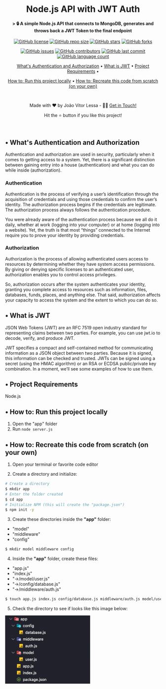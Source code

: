 <h1 align='center'>Node.js API with JWT Auth</h1>
<h4 align='center'>> 🔒 A simple Node.js API that connects to MongoDB, generates and throws back a JWT Token to the final endpoint</h4>

<div align="center">

[![GitHub license](https://img.shields.io/github/license/joaolessab/brandnew-node.js-api-jwt-auth)](https://img.shields.io/github/license/joaolessab/brandnew-node.js-api-jwt-auth)
[![GitHub repo size](https://img.shields.io/github/repo-size/joaolessab/brandnew-node.js-api-jwt-auth)](https://img.shields.io/github/repo-size/joaolessab/brandnew-node.js-api-jwt-auth)
[![GitHub stars](https://img.shields.io/github/stars/joaolessab/brandnew-node.js-api-jwt-auth)](https://img.shields.io/github/stars/joaolessab/brandnew-node.js-api-jwt-auth)
[![GitHub forks](https://img.shields.io/github/forks/joaolessab/brandnew-node.js-api-jwt-auth)](https://img.shields.io/github/forks/joaolessab/brandnew-node.js-api-jwt-auth)
  
[![GitHub issues](https://img.shields.io/github/issues/joaolessab/brandnew-node.js-api-jwt-auth)](https://img.shields.io/github/issues/joaolessab/brandnew-node.js-api-jwt-auth)
[![GitHub contributors](https://img.shields.io/github/contributors/joaolessab/brandnew-node.js-api-jwt-auth)](https://img.shields.io/github/contributors/joaolessab/brandnew-node.js-api-jwt-auth)
[![GitHub last commit](https://img.shields.io/github/last-commit/joaolessab/brandnew-node.js-api-jwt-auth)](https://img.shields.io/github/last-commit/joaolessab/brandnew-node.js-api-jwt-auth)
[![GitHub language count ](https://img.shields.io/github/languages/count/joaolessab/brandnew-node.js-api-jwt-auth)](https://img.shields.io/github/languages/count/joaolessab/brandnew-node.js-api-jwt-auth)
<p>

  <a href="#-whats-authentication-and-authorization">What's Authentication and Authorization</a> •
  <a href="#-what-is-jwt">What is JWT</a> •
  <a href="#-project-requirements">Project Requirements</a> •
  
  <a href="#-how-to-run-this-project-locally">How to: Run this project locally</a> •
  <a href="#-how-to-recreate-this-code-from-scratch-on-your-own">How to: Recreate this code from scratch (on your own)</a>
</p>

<br/>

<p>Made with ❤️ by João Vitor Lessa - 👏🏻 <a href="https://www.linkedin.com/in/jvitorlb/">Get in Touch!</a></p>
<p>Hit the ⭐️ button if you like this project!</p>

</div>

<br/>

## • What's Authentication and Authorization
Authentication and authorization are used in security, particularly when it comes to getting access to a system. Yet, there is a significant distinction between gaining entry into a house (authentication) and what you can do while inside (authorization).

### Authentication
Authentication is the process of verifying a user’s identification through the acquisition of credentials and using those credentials to confirm the user’s identity. The authorization process begins if the credentials are legitimate. The authorization process always follows the authentication procedure.

You were already aware of the authentication process because we all do it daily, whether at work (logging into your computer) or at home (logging into a website). Yet, the truth is that most “things” connected to the Internet require you to prove your identity by providing credentials.

### Authorization
Authorization is the process of allowing authenticated users access to resources by determining whether they have system access permissions. By giving or denying specific licenses to an authenticated user, authorization enables you to control access privileges.

So, authorization occurs after the system authenticates your identity, granting you complete access to resources such as information, files, databases, funds, places, and anything else. That said, authorization affects your capacity to access the system and the extent to which you can do so.

## • What is JWT
JSON Web Tokens (JWT) are an RFC 7519 open industry standard for representing claims between two parties. For example, you can use jwt.io to decode, verify, and produce JWT.

JWT specifies a compact and self-contained method for communicating information as a JSON object between two parties. Because it is signed, this information can be checked and trusted. JWTs can be signed using a secret (using the HMAC algorithm) or an RSA or ECDSA public/private key combination. In a moment, we’ll see some examples of how to use them.

## • Project Requirements
Node.js

## • How to: Run this project locally
1. Open the "app" folder
2. Run `node server.js`

## • How to: Recreate this code from scratch (on your own)
1. Open your terminal or favorite code editor
<!-- Line break -->
2. Create a directory and initialize:
```bash
# Create a directory
$ mkdir app
# Enter the folder created
$ cd app
# Initialize NPM (this will create the "package.json")
$ npm init -y
```
<!-- Line break -->
3. Create these directories inside the **"app"** folder: 
- "model"
- "middleware"
- "config"
```bash
$ mkdir model middleware config
```
<!-- Line break -->
4. Inside the **"app"** folder, create these files:
- "app.js"
- "index.js"
- "->/model/user.js"
- "->/config/database.js"
- "->/middleware/auth.js"
```bash
$ touch app.js index.js config/database.js middleware/auth.js model/user.js
```
<!-- Line break -->
5. Check the directory to see if looks like this image below:
<img src="https://raw.githubusercontent.com/joaolessab/brandnew-node.js-api-jwt-auth/main/repo/project-structure.png" width="275px" height="220px">